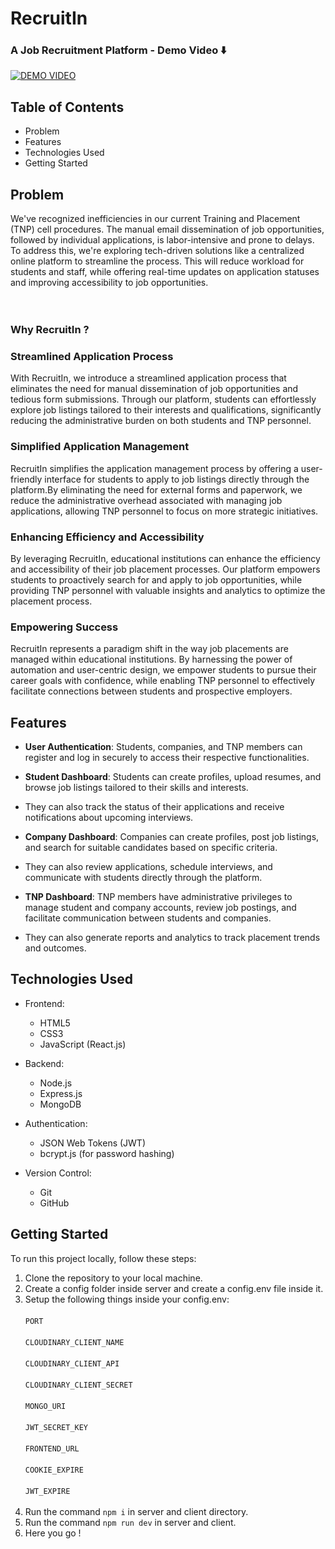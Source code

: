 # RecruitIn 
### A Job Recruitment Platform - Demo Video ⬇️

[![DEMO VIDEO](https://i3.ytimg.com/vi/LlyBh7tNswY/maxresdefault.jpg)](https://www.youtube.com/watch?v=LlyBh7tNswY&t=177s)


## Table of Contents

 - Problem <br>
 - Features<br>
 - Technologies Used<br>
 - Getting Started<br>

## Problem <a name = "problem"></a>
We've recognized inefficiencies in our current Training and Placement (TNP) cell procedures. The manual email dissemination of job opportunities, followed by individual applications, is labor-intensive and prone to delays.
To address this, we're exploring tech-driven solutions like a centralized online platform to streamline the process. This will reduce workload for students and staff, while offering real-time updates on application statuses and improving accessibility to job opportunities.
<br><br><br>

### Why RecruitIn ?

### Streamlined Application Process
With RecruitIn, we introduce a streamlined application process that eliminates the need for manual dissemination of job opportunities and tedious form submissions. Through our platform, students can effortlessly explore job listings tailored to their interests and qualifications, significantly reducing the administrative burden on both students and TNP personnel.

### Simplified Application Management
RecruitIn simplifies the application management process by offering a user-friendly interface for students to apply to job listings directly through the platform.By eliminating the need for external forms and paperwork, we reduce the administrative overhead associated with managing job applications, allowing TNP personnel to focus on more strategic initiatives.

### Enhancing Efficiency and Accessibility
By leveraging RecruitIn, educational institutions can enhance the efficiency and accessibility of their job placement processes. Our platform empowers students to proactively search for and apply to job opportunities, while providing TNP personnel with valuable insights and analytics to optimize the placement process.

### Empowering Success
RecruitIn represents a paradigm shift in the way job placements are managed within educational institutions. By harnessing the power of automation and user-centric design, we empower students to pursue their career goals with confidence, while enabling TNP personnel to effectively facilitate connections between students and prospective employers.
## Features <a name = "features"></a>

- **User Authentication**: Students, companies, and TNP members can register and log in securely to access their respective functionalities.

- **Student Dashboard**: Students can create profiles, upload resumes, and browse job listings tailored to their skills and interests.
- They can also track the status of their applications and receive notifications about upcoming interviews.

- **Company Dashboard**: Companies can create profiles, post job listings, and search for suitable candidates based on specific criteria.
- They can also review applications, schedule interviews, and communicate with students directly through the platform.

- **TNP Dashboard**: TNP members have administrative privileges to manage student and company accounts, review job postings, and facilitate communication between students and companies.
- They can also generate reports and analytics to track placement trends and outcomes.

## Technologies Used <a name = "technologies"></a>

- Frontend:
  - HTML5
  - CSS3
  - JavaScript (React.js)
    
- Backend:
  - Node.js
  - Express.js
  - MongoDB 
  
- Authentication:
  - JSON Web Tokens (JWT)
  - bcrypt.js (for password hashing)
  
- Version Control:
  - Git
  - GitHub
  


## Getting Started <a name = "getting-start"></a>

To run this project locally, follow these steps:

1. Clone the repository to your local machine.<br>
2. Create a config folder inside server and create a config.env file inside it.<br>
3. Setup the following things inside your config.env:<br><br>
   `PORT`<br><br>
   `CLOUDINARY_CLIENT_NAME`<br><br>
   `CLOUDINARY_CLIENT_API`<br><br>
   `CLOUDINARY_CLIENT_SECRET`<br><br>
   `MONGO_URI`<br><br>
   `JWT_SECRET_KEY`<br><br>
   `FRONTEND_URL`<br><br>
   `COOKIE_EXPIRE`<br><br>
   `JWT_EXPIRE`<br><br>
4. Run the command `npm i` in server and client directory.<br>
5. Run the command `npm run dev` in server and client.<br>
6. Here you go !
